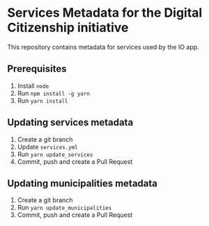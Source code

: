 # Services Metadata for the Digital Citizenship initiative

This repository contains metadata for services used by the IO app.

## Prerequisites

1. Install `node`
1. Run `npm install -g yarn`
1. Run `yarn install`

## Updating services metadata

1. Create a git branch
1. Update `services.yml`
1. Run `yarn update_services`
1. Commit, push and create a Pull Request

## Updating municipalities metadata

1. Create a git branch
1. Run `yarn update_municipalities`
1. Commit, push and create a Pull Request
